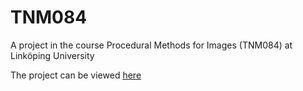 # TNM084
A project in the course Procedural Methods for Images (TNM084) at Linköping University

The project can be viewed [here](https://carolinegard.com/TNM084-ProceduralMethodsForImages/)

